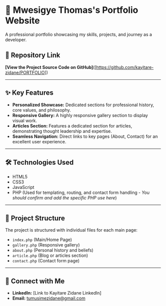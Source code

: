 # 🌟 Mwesigye Thomas's Portfolio Website

A professional portfolio showcasing my skills, projects, and journey as a developer.

## 🔗 Repository Link

**[View the Project Source Code on GitHub]**([https://github.com/kayitare-zidane/PORTFOLIO])

---

## ✨ Key Features

* **Personalized Showcase:** Dedicated sections for professional history, core values, and philosophy.
* **Responsive Gallery:** A highly responsive gallery section to display visual work.
* **Articles Section:** Features a dedicated section for articles, demonstrating thought leadership and expertise.
* **Seamless Navigation:** Direct links to key pages (About, Contact) for an excellent user experience.

---

## 🛠️ Technologies Used

* HTML5
* CSS3
* JavaScript
* PHP (Used for templating, routing, and contact form handling - *You should confirm and add the specific PHP use here*)

---

## 📁 Project Structure

The project is structured with individual files for each main page:

* `index.php` (Main/Home Page)
* `gallery.php` (Responsive gallery)
* `about.php` (Personal history and beliefs)
* `article.php` (Blog or articles section)
* `contact.php` (Contact form page)

---

## 🤝 Connect with Me

* **LinkedIn:** [Link to Kayitare Zidane LinkedIn]
* **Email:** [tumusimezidane@gmail.com](mailto:tumusimezidane@gmail.com)
